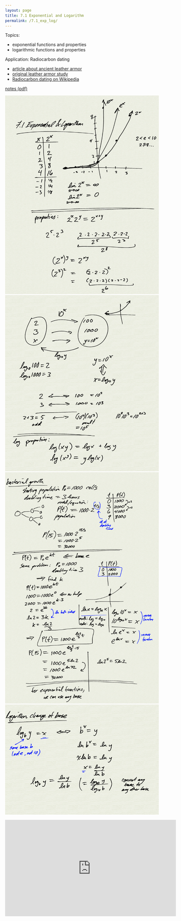 ```yaml
---
layout: page
title: 7.1 Exponential and Logarithm
permalink: /7.1_exp_log/
---
```


Topics: 
- exponential functions and properties
- logarithmic functions and properties

Application: Radiocarbon dating
- [article about ancient leather armor](https://www.sciencedaily.com/releases/2021/12/211208090026.htm)
- [original leather armor study](https://www.sciencedirect.com/science/article/pii/S1040618221005553)
- [Radiocarbon dating on Wikipedia](https://en.wikipedia.org/wiki/Radiocarbon_dating)



[notes (pdf)](PCHA_7.1_ExponentialLogarithm.pdf)

![](0.png)
![](1.png)
![](2.png)
![](3.png)

<iframe width="560" height="315" src="https://www.youtube.com/embed/bxrZMyXvquM" title="YouTube video player" frameborder="0" allow="accelerometer; autoplay; clipboard-write; encrypted-media; gyroscope; picture-in-picture" allowfullscreen></iframe>

